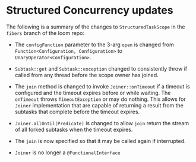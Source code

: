 
# Structured Concurrency updates

The following is a summary of the changes to `StructuredTaskScope` in the `fibers` branch
of the loom repo:

- The `configFunction` parameter to the 3-arg `open` is changed from
`Function<Configuration, Configuration>` to `UnaryOperator<Configuration>`.

- `Subtask::get` and `Subtask::exception` changed to consistently throw if called from
any thread before the scope owner has joined.

- The `join` method is changed to invoke `Joiner::onTimeout` if a timeout is configured
and the timeout expires before or while waiting. The `onTimeout` throws `TimeoutException`
or may do nothing. This allows for `Joiner` implementation that are capable of returning
a result from the subtasks that complete before the timeout expires.

- `Joiner.allUntil(Predicate)` is changed to allow `join` return the stream of all forked
subtasks when the timeout expires.

- The `join` is now specified so that it may be called again if interrupted.

- `Joiner` is no longer a `@FunctionalInterface`
